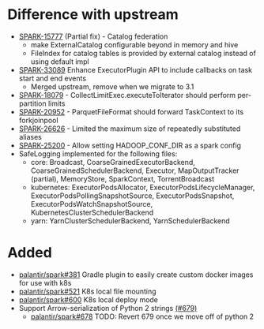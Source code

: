 # Difference with upstream
* [SPARK-15777](https://issues.apache.org/jira/browse/SPARK-15777) (Partial fix) - Catalog federation
  * make ExternalCatalog configurable beyond in memory and hive
  * FileIndex for catalog tables is provided by external catalog instead of using default impl
* [SPARK-33089](https://issues.apache.org/jira/browse/SPARK-33088) Enhance ExecutorPlugin API to include callbacks on task start and end events
  * Merged upstream, remove when we migrate to 3.1  
* [SPARK-18079](https://issues.apache.org/jira/browse/SPARK-18079) - CollectLimitExec.executeToIterator should perform per-partition limits
* [SPARK-20952](https://issues.apache.org/jira/browse/SPARK-20952) - ParquetFileFormat should forward TaskContext to its forkjoinpool
* [SPARK-26626](https://issues.apache.org/jira/browse/SPARK-26626) - Limited the maximum size of repeatedly substituted aliases
* [SPARK-25200](https://issues.apache.org/jira/browse/SPARK-25200) - Allow setting HADOOP_CONF_DIR as a spark config
* SafeLogging implemented for the following files:
  * core: Broadcast, CoarseGrainedExecutorBackend, CoarseGrainedSchedulerBackend, Executor, MapOutputTracker (partial), MemoryStore, SparkContext, TorrentBroadcast
  * kubernetes: ExecutorPodsAllocator, ExecutorPodsLifecycleManager, ExecutorPodsPollingSnapshotSource, ExecutorPodsSnapshot, ExecutorPodsWatchSnapshotSource, KubernetesClusterSchedulerBackend
  * yarn: YarnClusterSchedulerBackend, YarnSchedulerBackend





# Added
* [palantir/spark#381](https://github.com/palantir/spark/pull/381) Gradle plugin to easily create custom docker images for use with k8s
* [palantir/spark#521](https://github.com/palantir/spark/pull/521) K8s local file mounting
* [palantir/spark#600](https://github.com/palantir/spark/pull/600) K8s local deploy mode
* Support Arrow-serialization of Python 2 strings [(#679)](https://github.com/palantir/spark/pull/679)
  * [palantir/spark#678](https://github.com/palantir/spark/issues/678) TODO: Revert 679 once we move off of python 2



